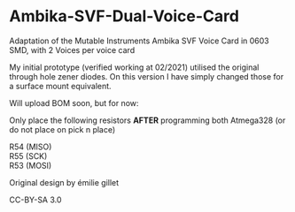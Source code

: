 # Ambika-SVF-Dual-Voice-Card
Adaptation of the Mutable Instruments Ambika SVF Voice Card in 0603 SMD, with 2 Voices per voice card


My initial prototype (verified working at 02/2021) utilised the original through hole zener diodes. On this version I have simply changed those for a surface mount equivalent. 



Will upload BOM soon, but for now:

Only place the following resistors <b>AFTER</B> programming both Atmega328 (or do not place on pick n place)

R54 (MISO)<br>
R55 (SCK)<br>
R53 (MOSI)<br>



Original design by émilie gillet

CC-BY-SA 3.0
